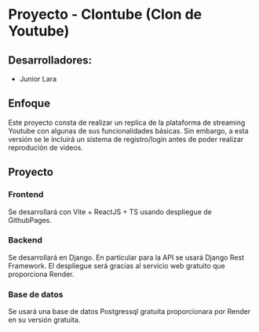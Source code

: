 # **Proyecto - Clontube (Clon de Youtube)**

## Desarrolladores:
  * Junior Lara

## Enfoque
Este proyecto consta de realizar un replica de la plataforma de streaming Youtube con algunas de sus funcionalidades básicas. Sin embargo, a esta versión se le incluirá un sistema de registro/login antes de poder realizar reprodución de videos.

## Proyecto

### Frontend

Se desarrollará con Vite + ReactJS + TS usando despliegue de GithubPages.

### Backend

Se desarrollará en Django. En particular para la API se usará Django Rest Framework.
El despliegue será gracias al servicio web gratuito que proporciona Render.

### Base de datos

Se usará una base de datos Postgressql gratuita proporcionara por Render en su versión gratuita.